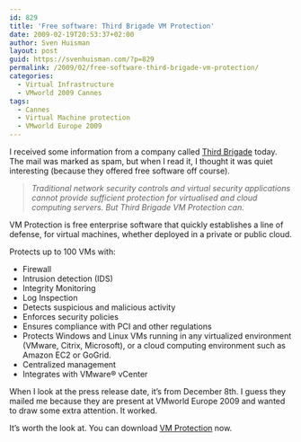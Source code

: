 ```yaml
---
id: 829
title: 'Free software: Third Brigade VM Protection'
date: 2009-02-19T20:53:37+02:00
author: Sven Huisman
layout: post
guid: https://svenhuisman.com/?p=829
permalink: /2009/02/free-software-third-brigade-vm-protection/
categories:
  - Virtual Infrastructure
  - VMworld 2009 Cannes
tags:
  - Cannes
  - Virtual Machine protection
  - VMworld Europe 2009
---
```

I received some information from a company called <a title="www.thirdbrigade.com" href="http://www.thirdbrigade.com" target="_blank">Third Brigade</a> today. The mail was marked as spam, but when I read it, I thought it was quiet interesting (because they offered free software off course).

> _Traditional network security controls and virtual security applications cannot provide sufficient protection for virtualised and cloud computing servers. But Third Brigade VM Protection can._

VM Protection is free enterprise software that quickly establishes a line of defense, for virtual machines, whether deployed in a private or public cloud.

Protects up to 100 VMs with:<!--more-->

  * Firewall
  * Intrusion detection (IDS)
  * Integrity Monitoring
  * Log Inspection
  * Detects suspicious and malicious activity
  * Enforces security policies
  * Ensures compliance with PCI and other regulations
  * Protects Windows and Linux VMs running in any virtualized environment (VMware, Citrix, Microsoft), or a cloud computing environment such as Amazon EC2 or GoGrid.
  * Centralized management
  * Integrates with VMware® vCenter

When I look at the press release date, it&#8217;s from December 8th. I guess they mailed me because they are present at VMworld Europe 2009 and wanted to draw some extra attention. It worked.

It&#8217;s worth the look at. You can download <a title="VM Protection" href="http://resources.thirdbrigade.com/vmprotection/" target="_blank">VM Protection</a> now.